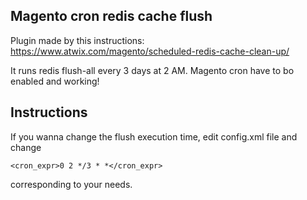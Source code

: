 ## Magento cron redis cache flush

Plugin made by this instructions: https://www.atwix.com/magento/scheduled-redis-cache-clean-up/

It runs redis flush-all every 3 days at 2 AM. Magento cron have to bo enabled and working!

## Instructions

If you wanna change the flush execution time, edit config.xml file and change 

```
<cron_expr>0 2 */3 * *</cron_expr>
```
corresponding to your needs.